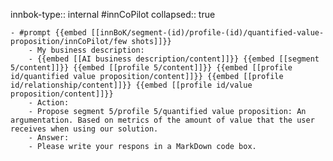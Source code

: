 innbok-type:: internal
#innCoPilot
collapsed:: true

	- #prompt {{embed [[innBoK/segment-(id)/profile-(id)/quantified-value-proposition/innCoPilot/few shots]]}}
		- My business description:
		- {{embed [[AI business description/content]]}} {{embed [[segment 5/content]]}} {{embed [[profile 5/content]]}} {{embed [[profile id/quantified value proposition/content]]}} {{embed [[profile id/relationship/content]]}} {{embed [[profile id/value proposition/content]]}}
		- Action:
		- Propose segment 5/profile 5/quantified value proposition: An argumentation. Based on metrics of the amount of value that the user receives when using our solution.
		- Answer:
		- Please write your respons in a MarkDown code box.